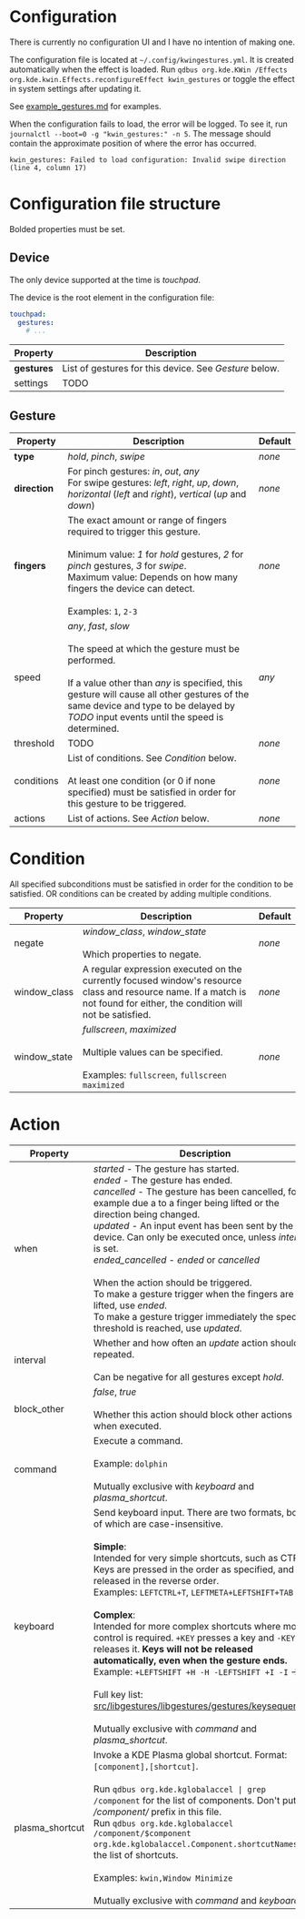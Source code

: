 # Configuration
There is currently no configuration UI and I have no intention of making one.

The configuration file is located at ``~/.config/kwingestures.yml``. It is created automatically when the effect is loaded. Run ``qdbus org.kde.KWin /Effects org.kde.kwin.Effects.reconfigureEffect kwin_gestures`` or toggle the effect in system settings after updating it.

See [example_gestures.md](example_gestures.md) for examples.

When the configuration fails to load, the error will be logged. To see it, run ``journalctl --boot=0 -g "kwin_gestures:" -n 5``. The message should contain the approximate position of where the error has occurred.
```
kwin_gestures: Failed to load configuration: Invalid swipe direction (line 4, column 17)
```

# Configuration file structure
Bolded properties must be set.

## Device
The only device supported at the time is *touchpad*.

The device is the root element in the configuration file:
```yaml
touchpad:
  gestures:
    # ...
```

| Property     | Description                                                |
|--------------|------------------------------------------------------------|
| **gestures** | List of gestures for this device. See *Gesture* below.     |
| settings     | TODO                                                       |

## Gesture

| Property      | Description                                                                                                                                                                                                                                                                | Default |
|---------------|----------------------------------------------------------------------------------------------------------------------------------------------------------------------------------------------------------------------------------------------------------------------------|---------|
| **type**      | *hold*, *pinch*, *swipe*                                                                                                                                                                                                                                                   | *none*  |
| **direction** | For pinch gestures: *in*, *out*, *any*<br>For swipe gestures: *left*, *right*, *up*, *down*, *horizontal* (*left* and *right*), *vertical* (*up* and *down*)                                                                                                               | *none*  |
| **fingers**   | The exact amount or range of fingers required to trigger this gesture.<br><br>Minimum value: *1* for *hold* gestures, *2* for *pinch* gestures, *3* for *swipe*.<br>Maximum value: Depends on how many fingers the device can detect.<br><br>Examples: ``1``, ``2-3``      | *none*  |
| speed         | *any*, *fast*, *slow*<br><br>The speed at which the gesture must be performed.<br><br>If a value other than *any* is specified, this gesture will cause all other gestures of the same device and type to be delayed by *TODO* input events until the speed is determined. | *any*   |
| threshold     | TODO                                                                                                                                                                                                                                                                       | *none*  |
| conditions    | List of conditions. See *Condition* below.<br><br>At least one condition (or 0 if none specified) must be satisfied in order for this gesture to be triggered.                                                                                                             | *none*  |                                                                                                        
| actions       | List of actions. See *Action* below.                                                                                                                                                                                                                                       | *none*  |

# Condition
All specified subconditions must be satisfied in order for the condition to be satisfied.  OR conditions can be created by adding multiple conditions.

| Property     | Description                                                                                                                                                                | Default |
|--------------|----------------------------------------------------------------------------------------------------------------------------------------------------------------------------|---------|
| negate       | *window_class*, *window_state*<br><br>Which properties to negate.                                                                                                          | *none*  |
| window_class | A regular expression executed on the currently focused window's resource class and resource name. If a match is not found for either, the condition will not be satisfied. | *none*  |
| window_state | *fullscreen*, *maximized*<br><br>Multiple values can be specified.<br><br>Examples: ``fullscreen``, ``fullscreen maximized``                                               | *none*  |

# Action
| Property        | Description                                                                                                                                                                                                                                                                                                                                                                                                                                                                                                                                                                                                                                                                                                                                                                       | Default |
|-----------------|-----------------------------------------------------------------------------------------------------------------------------------------------------------------------------------------------------------------------------------------------------------------------------------------------------------------------------------------------------------------------------------------------------------------------------------------------------------------------------------------------------------------------------------------------------------------------------------------------------------------------------------------------------------------------------------------------------------------------------------------------------------------------------------|---------|
| when            | *started* - The gesture has started.<br>*ended* - The gesture has ended.<br>*cancelled* - The gesture has been cancelled, for example due a to a finger being lifted or the direction being changed.<br>*updated* - An input event has been sent by the device. Can only be executed once, unless *interval* is set.<br>*ended_cancelled* - *ended* or *cancelled*<br><br>When the action should be triggered.<br>To make a gesture trigger when the fingers are lifted, use *ended*.<br>To make a gesture trigger immediately the specified threshold is reached, use *updated*.                                                                                                                                                                                                 | *ended* |
| interval        | Whether and how often an *update* action should be repeated.<br><br>Can be negative for all gestures except *hold*.                                                                                                                                                                                                                                                                                                                                                                                                                                                                                                                                                                                                                                                               | *none*  |
| block_other     | *false*, *true*<br><br>Whether this action should block other actions when executed.                                                                                                                                                                                                                                                                                                                                                                                                                                                                                                                                                                                                                                                                                              | *none*  |
| command         | Execute a command.<br><br>Example: ``dolphin``<br><br>Mutually exclusive with *keyboard* and *plasma_shortcut*.                                                                                                                                                                                                                                                                                                                                                                                                                                                                                                                                                                                                                                                                   | *none*  |
| keyboard        | Send keyboard input. There are two formats, both of which are case-insensitive.<br><br>**Simple**:<br>Intended for very simple shortcuts, such as CTRL+T. Keys are pressed in the order as specified, and then released in the reverse order.<br>Examples: ``LEFTCTRL+T``, ``LEFTMETA+LEFTSHIFT+TAB``<br><br>**Complex**:<br>Intended for more complex shortcuts where more control is required. ``+KEY`` presses a key and ``-KEY`` releases it. **Keys will not be released automatically, even when the gesture ends.**<br>Example: ``+LEFTSHIFT +H -H -LEFTSHIFT +I -I`` -> Hi<br><br>Full key list: [src/libgestures/libgestures/gestures/keysequence.h](src/libgestures/libgestures/gestures/keysequence.h)<br><br>Mutually exclusive with *command* and *plasma_shortcut*. | *none*  |
| plasma_shortcut | Invoke a KDE Plasma global shortcut. Format: ``[component],[shortcut]``.<br><br>Run ``qdbus org.kde.kglobalaccel \| grep /component`` for the list of components. Don't put the */component/* prefix in this file.<br>Run ``qdbus org.kde.kglobalaccel /component/$component org.kde.kglobalaccel.Component.shortcutNames`` for the list of shortcuts.<br><br>Examples: ``kwin,Window Minimize``<br><br>Mutually exclusive with *command* and *keyboard*.                                                                                                                                                                                                                                                                                                                         | *none*  |